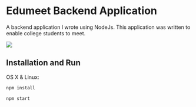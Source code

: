 # Edumeet Backend Application
A backend application I wrote using NodeJs. This application was written to enable college students to meet.

![](header.png)

## Installation and Run

OS X & Linux:

```sh
npm install
```
```sh
npm start
```
